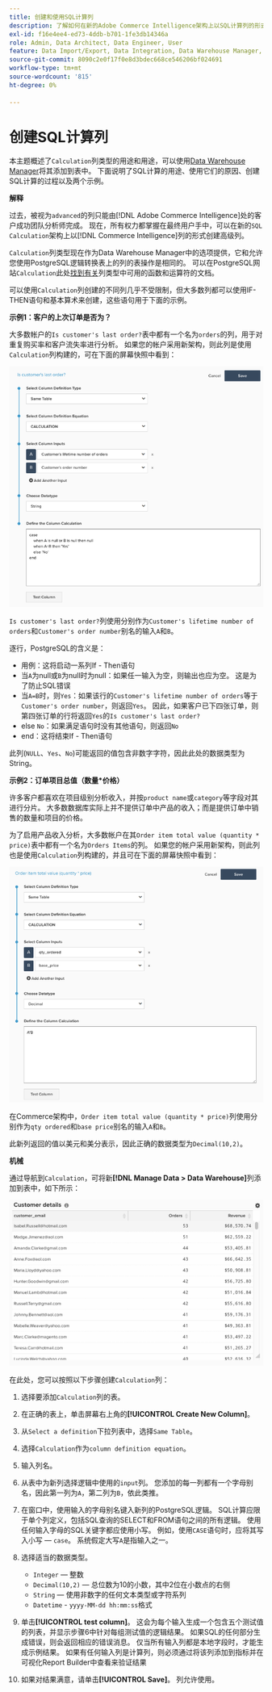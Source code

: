 ```yaml
---
title: 创建和使用SQL计算列
description: 了解如何在新的Adobe Commerce Intelligence架构上以SQL计算列的形式创建高级列。
exl-id: f16e4ee4-ed73-4ddb-b701-1fe3db14346a
role: Admin, Data Architect, Data Engineer, User
feature: Data Import/Export, Data Integration, Data Warehouse Manager, SQL Report Builder, Commerce Tables
source-git-commit: 8090c2e0f17f0e8d3bdec668ce546206bf024691
workflow-type: tm+mt
source-wordcount: '815'
ht-degree: 0%

---
```


# 创建SQL计算列

本主题概述了`Calculation`列类型的用途和用途，可以使用[Data Warehouse Manager](../data-warehouse-mgr/tour-dwm.md)将其添加到表中。 下面说明了SQL计算的用途、使用它们的原因、创建SQL计算的过程以及两个示例。

**解释**

过去，被视为`advanced`的列只能由[!DNL Adobe Commerce Intelligence]处的客户成功团队分析师完成。 现在，所有权力都掌握在最终用户手中，可以在新的`SQL Calculation`架构上以[!DNL Commerce Intelligence]列的形式创建高级列。

`Calculation`列类型现在作为Data Warehouse Manager中的选项提供，它和允许您使用PostgreSQL逻辑转换表上的列的表操作是相同的。 可以在PostgreSQL网站`Calculation`此处[找到有关](https://www.postgresql.org/docs/9.6/functions.html)列类型中可用的函数和运算符的文档。

可以使用`Calculation`列创建的不同列几乎不受限制，但大多数列都可以使用IF-THEN语句和基本算术来创建，这些语句用于下面的示例。

**示例1：客户的上次订单是否为？**

大多数帐户的`Is customer's last order?`表中都有一个名为`orders`的列，用于对重复购买率和客户流失率进行分析。 如果您的帐户采用新架构，则此列是使用`Calculation`列构建的，可在下面的屏幕快照中看到：

![](../../assets/Is_customer_s_last_order.png)

`Is customer's last order?`列使用分别作为`Customer's lifetime number of orders`和`Customer's order number`别名的输入`A`和`B`。

逐行，PostgreSQL的含义是：

* 用例：这将启动一系列If - Then语句
* 当`A`为null或`B`为null时为null：如果任一输入为空，则输出也应为空。 这是为了防止SQL错误
* 当`A=B`时，则`Yes`：如果该行的`Customer's lifetime number of orders`等于`Customer's order number`，则返回`Yes`。 因此，如果客户已下四张订单，则第四张订单的行将返回`Yes`的`Is customer's last order?`
* else `No`：如果满足语句时没有其他语句，则返回`No`
* end：这将结束If - Then语句

此列(`NULL`、`Yes`、`No`)可能返回的值包含非数字字符，因此此处的数据类型为String。

**示例2：订单项目总值（数量*价格）**

许多客户都喜欢在项目级别分析收入，并按`product name`或`category`等字段对其进行分片。 大多数数据库实际上并不提供订单中产品的收入；而是提供订单中销售的数量和项目的价格。

为了启用产品收入分析，大多数帐户在其`Order item total value (quantity * price)`表中都有一个名为`Orders Items`的列。 如果您的帐户采用新架构，则此列也是使用`Calculation`列构建的，并且可在下面的屏幕快照中看到：

![](../../assets/Order_item_total_value.png)

在Commerce架构中，`Order item total value (quantity * price)`列使用分别作为`qty ordered`和`base price`别名的输入`A`和`B`。

此新列返回的值以美元和美分表示，因此正确的数据类型为`Decimal(10,2)`。

**机械**

通过导航到`Calculation`，可将新&#x200B;**[!DNL Manage Data > Data Warehouse]**&#x200B;列添加到表中，如下所示：

![](../../assets/blobid2.png)

在此处，您可以按照以下步骤创建`Calculation`列：

1. 选择要添加`Calculation`列的表。
1. 在正确的表上，单击屏幕右上角的&#x200B;**[!UICONTROL Create New Column]**。
1. 从`Select a definition`下拉列表中，选择`Same Table`。
1. 选择`Calculation`作为`column definition equation`。
1. 输入列名。
1. 从表中为新列选择逻辑中使用的`input`列。 您添加的每一列都有一个字母别名，因此第一列为`A`，第二列为`B`，依此类推。
1. 在窗口中，使用输入的字母别名键入新列的PostgreSQL逻辑。 SQL计算应限于单个列定义，包括SQL查询的SELECT和FROM语句之间的所有逻辑。 使用任何输入字母的SQL关键字都应使用小写。 例如，使用`CASE`语句时，应将其写入小写 — `case`。 系统假定大写`A`是指输入之一。
1. 选择适当的数据类型。
   * `Integer` — 整数
   * `Decimal(10,2)` — 总位数为10的小数，其中2位在小数点的右侧
   * `String` — 使用非数字的任何文本类型或字符系列
   * `Datetime` - `yyyy-MM-dd hh:mm:ss`格式

1. 单击&#x200B;**[!UICONTROL test column]**。 这会为每个输入生成一个包含五个测试值的列表，并显示步骤6中针对每组测试值的逻辑结果。 如果SQL的任何部分生成错误，则会返回相应的错误消息。 仅当所有输入列都是本地字段时，才能生成示例结果。 如果有任何输入列是计算列，则必须通过将该列添加到指标并在可视化Report Builder中查看来验证结果

1. 如果对结果满意，请单击&#x200B;**[!UICONTROL Save]**。 列允许使用。
